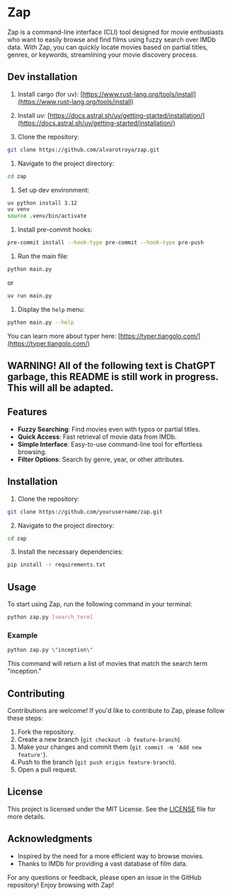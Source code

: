 # Zap


Zap is a command-line interface (CLI) tool designed for movie enthusiasts who want to easily browse and find films using fuzzy search over IMDb data.
With Zap, you can quickly locate movies based on partial titles, genres, or keywords, streamlining your movie discovery process.

## Dev installation

1. Install cargo (for uv):
[https://www.rust-lang.org/tools/install](https://www.rust-lang.org/tools/install)

1. Install uv: 
[https://docs.astral.sh/uv/getting-started/installation/](https://docs.astral.sh/uv/getting-started/installation/)

1. Clone the repository:
```bash
git clone https://github.com/alvarotroya/zap.git
```

1. Navigate to the project directory:
```bash
cd zap
```

1. Set up dev environment:
```bash
uv python install 3.12
uv venv
source .venv/bin/activate
```

1. Install pre-commit hooks:
```bash
pre-commit install --hook-type pre-commit --hook-type pre-push
```

1. Run the main file:
```bash
python main.py
```
or
```bash
uv run main.py
```

1. Display the `help` menu:
```bash
python main.py --help
```

You can learn more about typer here: [https://typer.tiangolo.com/](https://typer.tiangolo.com/)

## WARNING! All of the following text is ChatGPT garbage, this README is still work in progress. This will all be adapted.


## Features

- **Fuzzy Searching**: Find movies even with typos or partial titles.
- **Quick Access**: Fast retrieval of movie data from IMDb.
- **Simple Interface**: Easy-to-use command-line tool for effortless browsing.
- **Filter Options**: Search by genre, year, or other attributes.

## Installation

1. Clone the repository:
```bash
git clone https://github.com/yourusername/zap.git
```
2. Navigate to the project directory:
```bash
cd zap
```
3. Install the necessary dependencies:
```bash
pip install -r requirements.txt
```

## Usage

To start using Zap, run the following command in your terminal:

```bash
python zap.py [search_term]
```

### Example

```bash
python zap.py \"inception\"
```

This command will return a list of movies that match the search term \"inception.\"

## Contributing

Contributions are welcome! If you'd like to contribute to Zap, please follow these steps:

1. Fork the repository.
2. Create a new branch (`git checkout -b feature-branch`).
3. Make your changes and commit them (`git commit -m 'Add new feature'`).
4. Push to the branch (`git push origin feature-branch`).
5. Open a pull request.

## License

This project is licensed under the MIT License. See the [LICENSE](LICENSE) file for more details.

## Acknowledgments

- Inspired by the need for a more efficient way to browse movies.
- Thanks to IMDb for providing a vast database of film data.

For any questions or feedback, please open an issue in the GitHub repository! Enjoy browsing with Zap!

